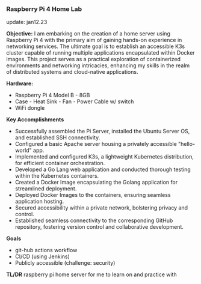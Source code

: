 ### Raspberry Pi 4 Home Lab 
update: jan12.23

**Objective:**
I am embarking on the creation of a home server using Raspberry Pi 4 with the primary aim of gaining hands-on experience in networking services. The ultimate goal is to establish an accessible K3s cluster capable of running multiple applications encapsulated within Docker images. This project serves as a practical exploration of containerized environments and networking intricacies, enhancing my skills in the realm of distributed systems and cloud-native applications.

**Hardware:**
- Raspberry Pi 4 Model B - 8GB
- Case - Heat Sink - Fan - Power Cable w/ switch
- WiFi dongle

**Key Accomplishments**
- Successfully assembled the Pi Server, installed the Ubuntu Server OS, and established SSH connectivity.
- Configured a basic Apache server housing a privately accessible "hello-world" app.
- Implemented and configured K3s, a lightweight Kubernetes distribution, for efficient container orchestration.
- Developed a Go Lang web application and conducted thorough testing within the Kubernetes containers.
- Created a Docker Image encapsulating the Golang application for streamlined deployment.
- Deployed Docker Images to the containers, ensuring seamless application hosting.
- Secured accessibility within a private network, bolstering privacy and control.
- Established seamless connectivity to the corresponding GitHub repository, fostering version control and collaborative development.

**Goals**
- git-hub actions workflow
- CI/CD (using Jenkins)
- Publicly accessible (challenge: security)

**TL/DR**
raspberry pi home server for me to learn on and practice with

